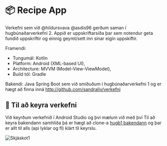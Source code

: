 # 📦 Recipe App

Verkefni sem við @hildursvava @asdis96 gerðum saman í hugbúnaðarverkefni 2.
Appið er uppskriftarsíða þar sem notendur geta fundið uppskriftir og einnig geymt/sett inn sínar eigin uppskiftir.

Framendi: 
- Tungumál: Kotlin
- Platform: Android (XML-based UI),
- Architecture: MVVM (Model-View-ViewModel),
- Build tól: Gradle
  
Bakendi: Java Spring Boot sem við smíðuðum í hugbúnaðarverkefni 1 og er hægt að finna inná http://github.com/sandraliv/verkefni

## 🚀 Til að keyra verkefni

Við keyrðum verkefnið í Android Studio og því mælum við með því
Til að keyra bakendann samhliða þá er hægt að clone-a [hugb1 bakendann](http://github.com/sandraliv/verkefni) og þar er allt til alls (api lyklar og fl) klárt til keyrslu.

![Skjáskot1](tree/master/app/src/main/res/drawable/screenshot1)


